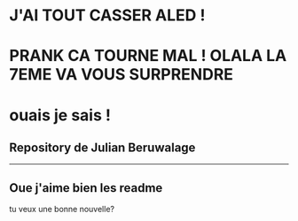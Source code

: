 # J'AI TOUT CASSER ALED !
# PRANK CA TOURNE MAL ! OLALA LA 7EME VA VOUS SURPRENDRE
# ouais je sais !
## Repository de Julian Beruwalage


---
Oue j'aime bien les readme
---
tu veux une bonne nouvelle?

